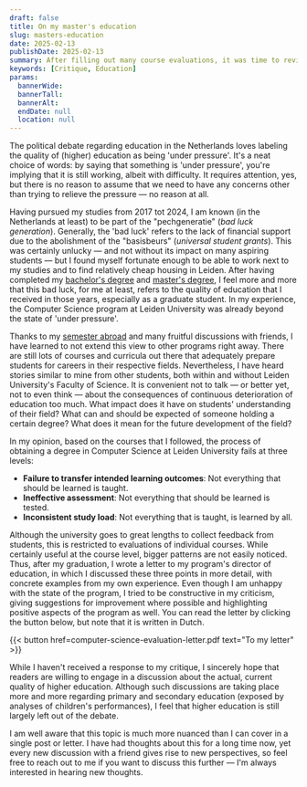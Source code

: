```yaml
---
draft: false
title: On my master's education
slug: masters-education
date: 2025-02-13
publishDate: 2025-02-13
summary: After filling out many course evaluations, it was time to review my entire master's programme.
keywords: [Critique, Education]
params:
  bannerWide:
  bannerTall:
  bannerAlt:
  endDate: null
  location: null
---
```


The political debate regarding education in the Netherlands loves labeling the quality of (higher) education as being 'under pressure'. It's a neat choice of words: by saying that something is 'under pressure', you're implying that it is still working, albeit with difficulty. It requires attention, yes, but there is no reason to assume that we need to have any concerns other than trying to relieve the pressure &mdash; no reason at all.

Having pursued my studies from 2017 tot 2024, I am known (in the Netherlands at least) to be part of the "pechgeneratie" (_bad luck generation_). Generally, the 'bad luck' refers to the lack of financial support due to the abolishment of the "basisbeurs" (_universal student grants_). This was certainly unlucky &mdash; and not without its impact on many aspiring students &mdash; but I found myself fortunate enough to be able to work next to my studies and to find relatively cheap housing in Leiden. After having completed my [bachelor's degree](/career/bachelor-astronomy) and [master's degree](/career/master-computer-science), I feel more and more that this bad luck, for me at least, refers to the quality of education that I received in those years, especially as a graduate student. In my experience, the Computer Science program at Leiden University was already beyond the state of 'under pressure'.

Thanks to my [semester abroad](/career/exchange-in-stockholm) and many fruitful discussions with friends, I have learned to not extend this view to other programs right away. There are still lots of courses and curricula out there that adequately prepare students for careers in their respective fields. Nevertheless, I have heard stories similar to mine from other students, both within and without Leiden University's Faculty of Science. It is convenient not to talk &mdash; or better yet, not to even think &mdash; about the consequences of continuous deterioration of education too much. What impact does it have on students' understanding of their field? What can and should be expected of someone holding a certain degree? What does it mean for the future development of the field?

In my opinion, based on the courses that I followed, the process of obtaining a degree in Computer Science at Leiden University fails at three levels:

 - **Failure to transfer intended learning outcomes**: Not everything that should be learned is taught.  
 - **Ineffective assessment**: Not everything that should be learned is tested.  
 - **Inconsistent study load**: Not everything that is taught, is learned by all.

 Although the university goes to great lengths to collect feedback from students, this is restricted to evaluations of individual courses. While certainly useful at the course level, bigger patterns are not easily noticed. Thus, after my graduation, I wrote a letter to my program's director of education, in which I discussed these three points in more detail, with concrete examples from my own experience. Even though I am unhappy with the state of the program, I tried to be constructive in my criticism, giving suggestions for improvement where possible and highlighting positive aspects of the program as well. You can read the letter by clicking the button below, but note that it is written in Dutch. 

{{< button href=computer-science-evaluation-letter.pdf text="To my letter" >}}

While I haven't received a response to my critique, I sincerely hope that readers are willing to engage in a discussion about the actual, current quality of higher education. Although such discussions are taking place more and more regarding primary and secondary education (exposed by analyses of children's performances), I feel that higher education is still largely left out of the debate.

I am well aware that this topic is much more nuanced than I can cover in a single post or letter. I have had thoughts about this for a long time now, yet every new discussion with a friend gives rise to new perspectives, so feel free to reach out to me if you want to discuss this further &mdash; I'm always interested in hearing new thoughts. 



